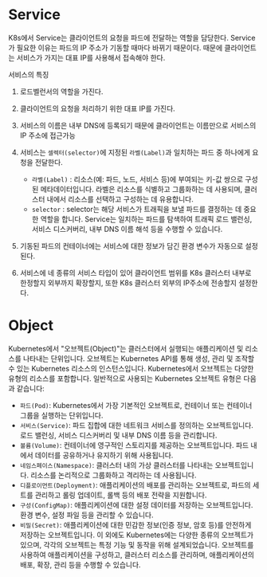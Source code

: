 # Service

K8s에서 Service는 클라이언트의 요청을 파드에 전달하는 역할을 담당한다.
Service가 필요한 이유는 파드의 IP 주소가 기동할 때마다 바뀌기 때문이다. 때문에 클라이언트는 서비스가 가지는 대표 IP를 사용해서 접속해야 한다.

서비스의 특징
1. 로드벨런서의 역할을 가진다.
2. 클라이언트의 요청을 처리하기 위한 대표 IP를 가진다.
3. 서비스의 이름은 내부 DNS에 등록되기 때문에 클라이언트는 이름만으로 서비스의 IP 주소에 접근가능
4. 서비스는 `셀렉터(selector)`에 지정된 `라벨(Label)`과 일치하는 파드 중 하나에게 요청을 전달한다.
   - `라벨(Label)` :
       리소스(예: 파드, 노드, 서비스 등)에 부여되는 키-값 쌍으로 구성된 메타데이터입니다. 
       라벨은 리소스를 식별하고 그룹화하는 데 사용되며, 클러스터 내에서 리소스를 선택하고 구성하는 데 유용합니다.
   - `selector` :
       selector는 해당 서비스가 트래픽을 보낼 파드를 결정하는 데 중요한 역할을 합니다.
       Service는 일치하는 파드를 탐색하여 트래픽 로드 밸런싱, 서비스 디스커버리, 내부 DNS 이름 해석 등을 수행할 수 있습니다.

6. 기동된 파드의 컨테이너에는 서비스에 대한 정보가 담긴 환경 변수가 자동으로 설정된다.
7. 서비스에 네 종류의 서비스 타입이 있어 클라이언트 범위를 K8s 클러스터 내부로 한정할지 외부까지 확장할지, 또한 K8s 클러스터 외부의 IP주소에 전송할지 설정한다.



# Object

Kubernetes에서 "오브젝트(Object)"는 클러스터에서 실행되는 애플리케이션 및 리소스를 나타내는 단위입니다. 오브젝트는 Kubernetes API를 통해 생성, 관리 및 조작할 수 있는 Kubernetes 리소스의 인스턴스입니다.
Kubernetes에서 오브젝트는 다양한 유형의 리소스를 포함합니다. 일반적으로 사용되는 Kubernetes 오브젝트 유형은 다음과 같습니다:
- `파드(Pod)`: Kubernetes에서 가장 기본적인 오브젝트로, 컨테이너 또는 컨테이너 그룹을 실행하는 단위입니다.
- `서비스(Service)`: 파드 집합에 대한 네트워크 서비스를 정의하는 오브젝트입니다. 로드 밸런싱, 서비스 디스커버리 및 내부 DNS 이름 등을 관리합니다.
- `볼륨(Volume)`: 컨테이너에 영구적인 스토리지를 제공하는 오브젝트입니다. 파드 내에서 데이터를 공유하거나 유지하기 위해 사용됩니다.
- `네임스페이스(Namespace)`: 클러스터 내의 가상 클러스터를 나타내는 오브젝트입니다. 리소스를 논리적으로 그룹화하고 격리하는 데 사용됩니다.
- `디플로이먼트(Deployment)`: 애플리케이션의 배포를 관리하는 오브젝트로, 파드의 세트를 관리하고 롤링 업데이트, 롤백 등의 배포 전략을 지원합니다.
- `구성(ConfigMap)`: 애플리케이션에 대한 설정 데이터를 저장하는 오브젝트입니다. 환경 변수, 설정 파일 등을 관리할 수 있습니다.
- `비밀(Secret)`: 애플리케이션에 대한 민감한 정보(인증 정보, 암호 등)를 안전하게 저장하는 오브젝트입니다.
이 외에도 Kubernetes에는 다양한 종류의 오브젝트가 있으며, 각각의 오브젝트는 특정 기능 및 동작을 위해 설계되었습니다. 오브젝트를 사용하여 애플리케이션을 구성하고, 클러스터 리소스를 관리하며, 애플리케이션의 배포, 확장, 관리 등을 수행할 수 있습니다.
